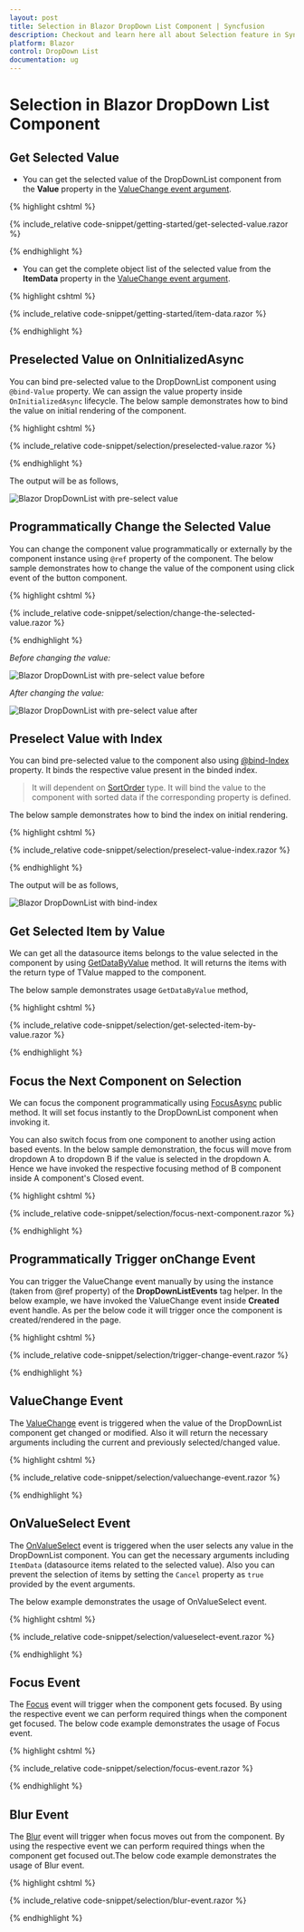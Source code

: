 ```yaml
---
layout: post
title: Selection in Blazor DropDown List Component | Syncfusion
description: Checkout and learn here all about Selection feature in Syncfusion Blazor DropDownList component and more.
platform: Blazor
control: DropDown List
documentation: ug
---
```


# Selection in Blazor DropDown List Component

## Get Selected Value


* You can get the selected value of the DropDownList component from the **Value** property in the [ValueChange event argument](https://help.syncfusion.com/cr/blazor/Syncfusion.Blazor.DropDowns.ChangeEventArgs-2.html#Syncfusion_Blazor_DropDowns_ChangeEventArgs_2_Value). 

{% highlight cshtml %}

{% include_relative code-snippet/getting-started/get-selected-value.razor %}

{% endhighlight %}

* You can get the complete object list of the selected value from the **ItemData** property in the [ValueChange event argument](https://help.syncfusion.com/cr/blazor/Syncfusion.Blazor.DropDowns.ChangeEventArgs-2.html#Syncfusion_Blazor_DropDowns_ChangeEventArgs_2_ItemData).

{% highlight cshtml %}

{% include_relative code-snippet/getting-started/item-data.razor %}

{% endhighlight %}

## Preselected Value on OnInitializedAsync

You can bind pre-selected value to the DropDownList component using `@bind-Value` property. We can assign the value property inside `OnInitializedAsync` lifecycle. The below sample demonstrates how to bind the value on initial rendering of the component.

{% highlight cshtml %}

{% include_relative code-snippet/selection/preselected-value.razor %}

{% endhighlight %}

The output will be as follows,

![Blazor DropDownList with pre-select value](./images/blazor_dropdown_pre_select_value.png)

## Programmatically Change the Selected Value

You can change the component value programmatically or externally by the component instance using `@ref` property of the component. The below sample demonstrates how to change the value of the component using click event of the button component.

{% highlight cshtml %}

{% include_relative code-snippet/selection/change-the-selected-value.razor %}

{% endhighlight %}

*Before changing the value:*

![Blazor DropDownList with pre-select value before](./images/blazor_dropdown_pre_select_before.png)

*After changing the value:*

![Blazor DropDownList with pre-select value after](./images/blazor_dropdown_pre_select_after.png)

## Preselect Value with Index

You can bind pre-selected value to the component also using [@bind-Index](https://help.syncfusion.com/cr/blazor/Syncfusion.Blazor.DropDowns.SfDropDownList-2.html#Syncfusion_Blazor_DropDowns_SfDropDownList_2_Index) property. It binds the respective value present in the binded index.

> It will dependent on [SortOrder](https://help.syncfusion.com/cr/blazor/Syncfusion.Blazor.DropDowns.SortOrder.html) type. It will bind the value to the component with sorted data if the corresponding property is defined.

The below sample demonstrates how to bind the index on initial rendering.

{% highlight cshtml %}

{% include_relative code-snippet/selection/preselect-value-index.razor %}

{% endhighlight %}

The output will be as follows,

![Blazor DropDownList with bind-index](./images/blazor_dropdown_bind_index.png)

## Get Selected Item by Value

We can get all the datasource items belongs to the value selected in the component by using [GetDataByValue](https://help.syncfusion.com/cr/blazor/Syncfusion.Blazor.DropDowns.SfDropDownList-2.html#Syncfusion_Blazor_DropDowns_SfDropDownList_2_GetDataByValue__0_) method. It will returns the items with the return type of TValue mapped to the component. 

The below sample demonstrates usage `GetDataByValue` method,

{% highlight cshtml %}

{% include_relative code-snippet/selection/get-selected-item-by-value.razor %}

{% endhighlight %}

## Focus the Next Component on Selection

We can focus the component programmatically using [FocusAsync](https://help.syncfusion.com/cr/blazor/Syncfusion.Blazor.DropDowns.SfDropDownList-2.html#Syncfusion_Blazor_DropDowns_SfDropDownList_2_FocusAsync) public method. It will set focus instantly to the DropDownList component when invoking it. 

You can also switch focus from one component to another using action based events. In the below sample demonstration, the focus will move from dropdown A to dropdown B if the value is selected in the dropdown A. Hence we have invoked the respective focusing method of B component inside A component's Closed event.

{% highlight cshtml %}

{% include_relative code-snippet/selection/focus-next-component.razor %}

{% endhighlight %}

## Programmatically Trigger onChange Event

You can trigger the ValueChange event manually by using the instance (taken from @ref property) of the **DropDownListEvents** tag helper. In the below example, we have invoked the ValueChange event inside **Created** event handle. As per the below code it will trigger once the component is created/rendered in the page.

{% highlight cshtml %}

{% include_relative code-snippet/selection/trigger-change-event.razor %}

{% endhighlight %}

## ValueChange Event

The [ValueChange](https://help.syncfusion.com/cr/blazor/Syncfusion.Blazor.DropDowns.DropDownListEvents-2.html#Syncfusion_Blazor_DropDowns_DropDownListEvents_2_ValueChange) event is triggered when the value of the DropDownList component get changed or modified. Also it will return the necessary arguments including the current and previously selected/changed value.

{% highlight cshtml %}

{% include_relative code-snippet/selection/valuechange-event.razor %}

{% endhighlight %}

## OnValueSelect Event

The [OnValueSelect](https://help.syncfusion.com/cr/blazor/Syncfusion.Blazor.DropDowns.DropDownListEvents-2.html#Syncfusion_Blazor_DropDowns_DropDownListEvents_2_OnValueSelect) event is triggered when the user selects any value in the DropDownList component. You can get the necessary arguments including `ItemData` (datasource items related to the selected value). Also you can prevent the selection of items by setting the `Cancel` property as `true` provided by the event arguments. 

The below example demonstrates the usage of OnValueSelect event.

{% highlight cshtml %}

{% include_relative code-snippet/selection/valueselect-event.razor %}

{% endhighlight %}

## Focus Event

The [Focus](https://help.syncfusion.com/cr/blazor/Syncfusion.Blazor.DropDowns.DropDownListEvents-2.html#Syncfusion_Blazor_DropDowns_DropDownListEvents_2_Focus) event will trigger when the component gets focused. By using the respective event we can perform required things when the component get focused. The below code example demonstrates the usage of Focus event.

{% highlight cshtml %}

{% include_relative code-snippet/selection/focus-event.razor %}

{% endhighlight %}

## Blur Event

The [Blur](https://help.syncfusion.com/cr/blazor/Syncfusion.Blazor.DropDowns.DropDownListEvents-2.html#Syncfusion_Blazor_DropDowns_DropDownListEvents_2_Blur) event will trigger when focus moves out from the component. By using the respective event we can perform required things when the component get focused out.The below code example demonstrates the usage of Blur event.

{% highlight cshtml %}

{% include_relative code-snippet/selection/blur-event.razor %}

{% endhighlight %}

